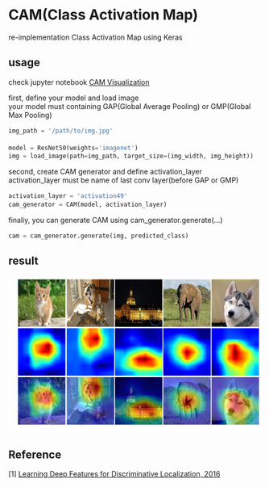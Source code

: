 # CAM(Class Activation Map)
re-implementation Class Activation Map using Keras

## usage
check jupyter notebook [CAM Visualization](https://github.com/you359/Keras-CNNVisualization/blob/master/keras-CAM/CAM%20Visualization.ipynb)

first, define your model and load image<br/>
your model must containing GAP(Global Average Pooling) or GMP(Global Max Pooling)
```python
img_path = '/path/to/img.jpg'

model = ResNet50(weights='imagenet')
img = load_image(path=img_path, target_size=(img_width, img_height))
```

second, create CAM generator and define activation_layer<br/>
activation_layer must be name of last conv layer(before GAP or GMP)
```python
activation_layer = 'activation49'
cam_generator = CAM(model, activation_layer)
```

finaliy, you can generate CAM using cam_generator.generate(...)<br/>
```python
cam = cam_generator.generate(img, predicted_class) 
```

## result
<img src=./result.png>

## Reference
[1] [Learning Deep Features for Discriminative Localization, 2016](https://www.cv-foundation.org/openaccess/content_cvpr_2016/papers/Zhou_Learning_Deep_Features_CVPR_2016_paper.pdf) <br/>
<!-- [5] []() <br/> -->